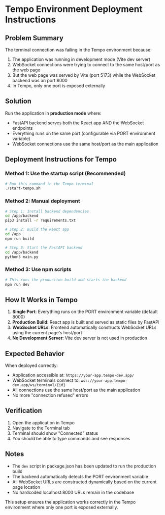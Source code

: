 # Tempo Environment Deployment Instructions

## Problem Summary
The terminal connection was failing in the Tempo environment because:
1. The application was running in development mode (Vite dev server)
2. WebSocket connections were trying to connect to the same host/port as the web page
3. But the web page was served by Vite (port 5173) while the WebSocket backend was on port 8000
4. In Tempo, only one port is exposed externally

## Solution
Run the application in **production mode** where:
- FastAPI backend serves both the React app AND the WebSocket endpoints
- Everything runs on the same port (configurable via PORT environment variable)
- WebSocket connections use the same host/port as the main application

## Deployment Instructions for Tempo

### Method 1: Use the startup script (Recommended)
```bash
# Run this command in the Tempo terminal
./start-tempo.sh
```

### Method 2: Manual deployment
```bash
# Step 1: Install backend dependencies
cd /app/backend
pip3 install -r requirements.txt

# Step 2: Build the React app
cd /app
npm run build

# Step 3: Start the FastAPI backend
cd /app/backend
python3 main.py
```

### Method 3: Use npm scripts
```bash
# This runs the production build and starts the backend
npm run dev
```

## How It Works in Tempo

1. **Single Port**: Everything runs on the PORT environment variable (default 8000)
2. **Production Build**: React app is built and served as static files by FastAPI
3. **WebSocket URLs**: Frontend automatically constructs WebSocket URLs using the current page's host/port
4. **No Development Server**: Vite dev server is not used in production

## Expected Behavior

When deployed correctly:
- Application accessible at: `https://your-app.tempo-dev.app/`
- WebSocket terminals connect to: `wss://your-app.tempo-dev.app/ws/terminal/{id}`
- All connections use the same host/port as the main application
- No more "connection refused" errors

## Verification

1. Open the application in Tempo
2. Navigate to the Terminal tab
3. Terminal should show "Connected" status
4. You should be able to type commands and see responses

## Notes

- The `dev` script in package.json has been updated to run the production build
- The backend automatically detects the PORT environment variable
- All WebSocket URLs are constructed dynamically based on the current page location
- No hardcoded localhost:8000 URLs remain in the codebase

This setup ensures the application works correctly in the Tempo environment where only one port is exposed externally.
